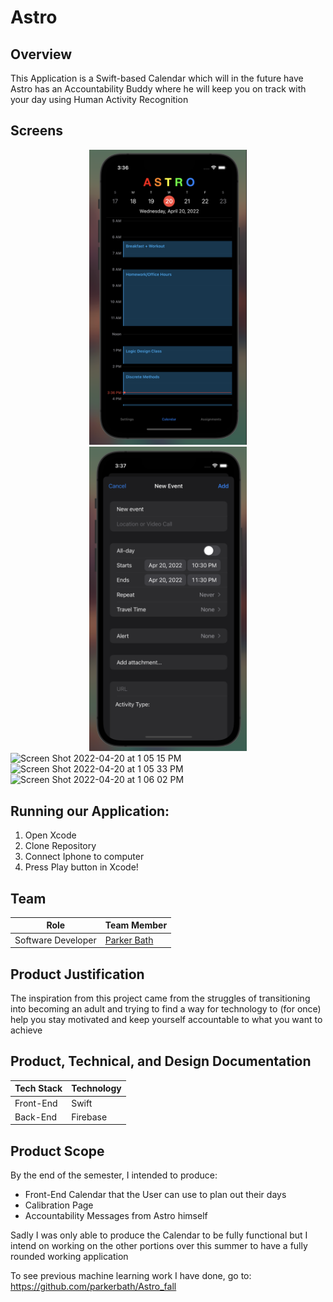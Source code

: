 # Astro

## Overview

This Application is a Swift-based Calendar which will in the future have Astro has an Accountability Buddy where he will keep you on track with your day using Human Activity Recognition

## Screens

<center><img src="assets/calendar.png" width=50%/></a></center>
<center><img src="assets/neweventform.png" width=50%/></a></center>
<img width="1203" alt="Screen Shot 2022-04-20 at 1 05 15 PM" src="https://user-images.githubusercontent.com/45578338/208450015-5444c887-a9b9-4e30-a79d-0999984d7eea.png"><img width="1198" alt="Screen Shot 2022-04-20 at 1 05 33 PM" src="https://user-images.githubusercontent.com/45578338/208449938-8554efc5-88b8-4e34-b896-fef5fcbe2db7.png"><img width="1192" alt="Screen Shot 2022-04-20 at 1 06 02 PM" src="https://user-images.githubusercontent.com/45578338/208449980-27f2f013-a142-4aeb-9ac7-9c9bcd31ad61.png">



<br>

## Running our Application:

1. Open Xcode
2. Clone Repository
3. Connect Iphone to computer
4. Press Play button in Xcode!

## Team

| Role               | Team Member                                  |
| ------------------ | -------------------------------------------- |
| Software Developer | [Parker Bath](https://github.com/parkerbath) |

## Product Justification

The inspiration from this project came from the struggles of transitioning into becoming an adult and trying to find a way for technology to (for once) help you stay motivated and keep yourself accountable to what you want to achieve

## Product, Technical, and Design Documentation

| Tech Stack | Technology |
| ---------- | ---------- |
| Front-End  | Swift      |
| Back-End   | Firebase   |

## Product Scope

By the end of the semester, I intended to produce:

- Front-End Calendar that the User can use to plan out their days
- Calibration Page
- Accountability Messages from Astro himself

Sadly I was only able to produce the Calendar to be fully functional but I intend on working on the other portions over this summer to have a fully rounded working application

To see previous machine learning work I have done, go to:
https://github.com/parkerbath/Astro_fall
